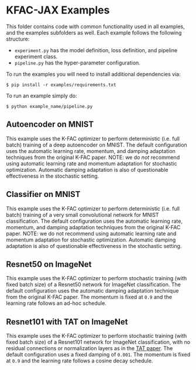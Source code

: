 # KFAC-JAX Examples

This folder contains code with common functionality used in all examples, and
the examples subfolders as well.
Each example follows the following structure:
* `experiment.py` has the model definition, loss definition, and pipeline
experiment class.
* `pipeline.py` has the hyper-parameter configuration.


To run the examples you will need to install additional dependencies via:

```shell
$ pip install -r examples/requirements.txt
```

To run an example simply do:

```shell
$ python example_name/pipeline.py
```

## Autoencoder on MNIST

This example uses the K-FAC optimizer to perform deterministic (i.e. full batch)
training of a deep autoencoder on MNIST.
The default configuration uses the automatic learning rate, momentum, and
damping adaptation techniques from the original K-FAC paper. NOTE: we do *not*
recommend using automatic learning rate and momentum adaptation for stochastic
optimization. Automatic damping adaptation is also of questionable effectiveness
in the stochastic setting.

## Classifier on MNIST

This example uses the K-FAC optimizer to perform deterministic (i.e. full batch)
training of a very small convolutional network for MNIST classification.
The default configuration uses the automatic learning rate, momentum, and
damping adaptation techniques from the original K-FAC paper. NOTE: we do not
recommend using automatic learning rate and momentum adaptation for stochastic
optimization. Automatic damping adaptation is also of questionable effectiveness
in the stochastic setting.

## Resnet50 on ImageNet

This example uses the K-FAC optimizer to perform stochastic training (with
fixed batch size) of a Resnet50 network for ImageNet classification.
The default configuration uses the automatic damping adaptation technique from
the original K-FAC paper.
The momentum is fixed at `0.9` and the learning rate follows an ad-hoc schedule.


## Resnet101 with TAT on ImageNet

This example uses the K-FAC optimizer to perform stochastic training (with
fixed batch size) of a Resnet101 network for ImageNet classification,
with no residual connections or normalization layers as in the
[TAT paper].
The default configuration uses a fixed damping of `0.001`.
The momentum is fixed at `0.9` and the learning rate follows a cosine decay
schedule.

[TAT paper]: https://arxiv.org/abs/2203.08120
